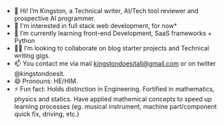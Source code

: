 - 👋 Hi! I’m Kingston, a Technical writer, AI/Tech tool reviewer and prospective AI programmer.
- 👀 I'm interested in full stack web development, for now*
- 🌱 I’m currently learning front-end Development, SaaS frameworks + Python
- 🤝🏽 I’m looking to collaborate on blog starter projects and Technical writing gigs.
- 📫 You contact me via mail kingstondoesitall@gmail.com or on twitter @kingstondoesit.
- 😄 Pronouns: HE/HIM.
- ⚡ Fun fact: Holds distinction in Engineering. Fortified in mathematics, physics and statics. Have applied mathemical concepts to speed up learning processes (eg. musical instrument, machine part/component quick fix, driving, etc.)

<!---
kingstondoesit/kingstondoesit is a ✨ special ✨ repository because its `README.md` (this file) appears on your GitHub profile.
You can click the Preview link to take a look at your changes.
--->
